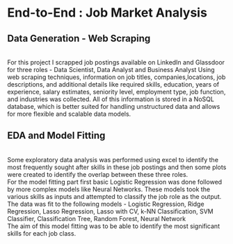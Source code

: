 # End-to-End : Job Market Analysis

<h2>Data Generation - Web Scraping </h2>
</br>
For this project I scrapped job postings available on LinkedIn and Glassdoor for three roles - Data Scientist, Data Analyst and Business Analyst
Using web scraping techniques, information on job titles, companies,locations, job descriptions, and additional details like required skills, education, years of experience, salary estimates, seniority level, employment type, job function, and industries was collected. All of this information is stored in a NoSQL database, which is better suited for handling unstructured data and allows for more flexible and scalable data models.
</br>
<h2>EDA and Model Fitting</h2>
</br>
Some exploratory data analysis was performed using excel to identify the most frequently sought after skills in these job postings and then some plots were created to identify the overlap between these three roles.
</br>
For the model fitting part first basic Logistic Regression was done followed by more complex models like Neural Networks. These models took the various skills as inputs and attempted to classify the job role as the output.
</br>
The data was fit to the following models - Logistic Regression, Ridge Regression, Lasso Regression, Lasso with CV, k-NN Classification,  SVM Classifier, Classification Tree, Random Forest, Neural Network
</br>
The aim of this model fitting was to be able to identify the most significant skills for each job class.
